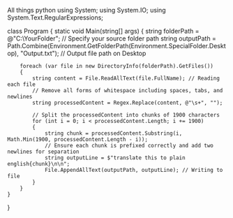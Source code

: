 All things python
using System;
using System.IO;
using System.Text.RegularExpressions;

class Program
{
    static void Main(string[] args)
    {
        string folderPath = @"C:\YourFolder"; // Specify your source folder path
        string outputPath = Path.Combine(Environment.GetFolderPath(Environment.SpecialFolder.Desktop), "Output.txt"); // Output file path on Desktop

        foreach (var file in new DirectoryInfo(folderPath).GetFiles())
        {
            string content = File.ReadAllText(file.FullName); // Reading each file
            // Remove all forms of whitespace including spaces, tabs, and newlines
            string processedContent = Regex.Replace(content, @"\s+", "");

            // Split the processedContent into chunks of 1900 characters
            for (int i = 0; i < processedContent.Length; i += 1900)
            {
                string chunk = processedContent.Substring(i, Math.Min(1900, processedContent.Length - i));
                // Ensure each chunk is prefixed correctly and add two newlines for separation
                string outputLine = $"translate this to plain english{chunk}\n\n"; 
                File.AppendAllText(outputPath, outputLine); // Writing to file
            }
        }
    }
}
